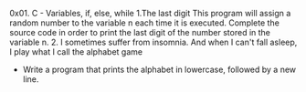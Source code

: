 0x01. C - Variables, if, else, while
1.The last digit
 This program will assign a random number to the variable n each time it is executed. Complete the source code in order to print the last digit of the number stored in the variable n.
2. I sometimes suffer from insomnia. And when I can't fall asleep, I play what I call the alphabet game
 - Write a program that prints the alphabet in lowercase, followed by a new line.

